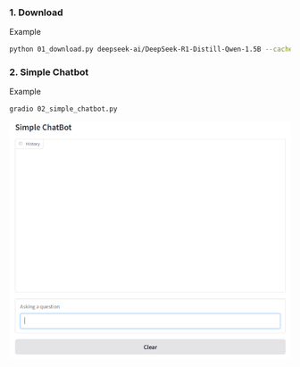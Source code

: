 ### 1. Download

Example

```bash
python 01_download.py deepseek-ai/DeepSeek-R1-Distill-Qwen-1.5B --cache_dir deepseek
```

### 2. Simple Chatbot

Example

```bash
gradio 02_simple_chatbot.py
```
![demo](asset/simple_chatbot.gif)